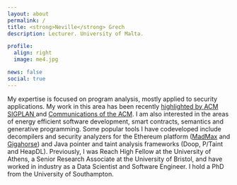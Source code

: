 ```yaml
---
layout: about
permalink: /
title: <strong>Neville</strong> Grech
description: Lecturer. University of Malta.

profile:
  align: right
  image: me4.jpg

news: false
social: true
---
```


My expertise is focused on program analysis, mostly applied to security applications. My work in this area has been recently <a href="https://www.sigplan.org/Highlights/Papers/"> highlighted by ACM SIGPLAN </a> and <a href="https://cacm.acm.org/magazines/2020/10/247600-madmax/fulltext"> Communications of the ACM</a>. I am also interested in the areas of energy efficient software development, smart contracts, semantics and generative programming. Some popular tools I have codeveloped include decompilers and security analyzers for the Ethereum platform (<a href="https://github.com/nevillegrech/MadMax">MadMax</a> and <a href="https://github.com/nevillegrech/gigahorse-toolchain">Gigahorse</a>) and Java pointer and taint analysis frameworks (Doop, P/Taint and HeapDL). Previously, I was Reach High Fellow at the University of Athens, a Senior Research Associate at the University of Bristol, and have worked in industry as a Data Scientist and Software Engineer. I hold a PhD from the University of Southampton.

